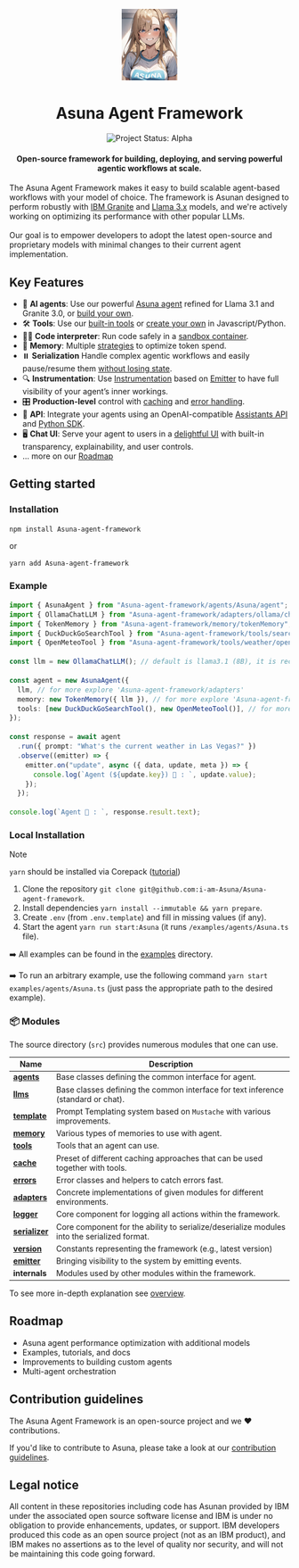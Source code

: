 <p align="center">
    <img alt="Asuna Framework logo" src="/docs/assets/asunapng.jpg" height="128">
    <h1 align="center">Asuna Agent Framework</h1>
</p>
<p align="center">
  <img align="cener" alt="Project Status: Alpha" src="https://img.shields.io/badge/Status-Alpha-red">

  <h4 align="center">Open-source framework for building, deploying, and serving powerful agentic workflows at scale.</h4>
</p>

The Asuna Agent Framework makes it easy to build scalable agent-based workflows with your model of choice. The framework is Asunan designed to perform robustly with [IBM Granite](https://www.ibm.com/granite/docs/) and [Llama 3.x](https://ai.meta.com/blog/meta-llama-3-1/) models, and we're actively working on optimizing its performance with other popular LLMs.<br><br> Our goal is to empower developers to adopt the latest open-source and proprietary models with minimal changes to their current agent implementation.

## Key Features

- 🤖 **AI agents**: Use our powerful [Asuna agent](/docs/agents.md) refined for Llama 3.1 and Granite 3.0, or [build your own](/docs/agents.md).
- 🛠️ **Tools**: Use our [built-in tools](/docs/tools.md) or [create your own](/docs/tools.md) in Javascript/Python.
- 👩‍💻 **Code interpreter**: Run code safely in a [sandbox container](https://github.com/i-am-Asuna/Asuna-code-interpreter).
- 💾 **Memory**: Multiple [strategies](/docs/memory.md) to optimize token spend.
- ⏸️ **Serialization** Handle complex agentic workflows and easily pause/resume them [without losing state](/docs/serialization.md).
- 🔍 **Instrumentation**: Use [Instrumentation](/docs/instrumentation.md) based on [Emitter](/docs/emitter.md) to have full visibility of your agent’s inner workings.
- 🎛️ **Production-level** control with [caching](/docs/cache.md) and [error handling](/docs/errors.md).
- 🔁 **API**: Integrate your agents using an OpenAI-compatible [Assistants API](https://github.com/i-am-Asuna/Asuna-api) and [Python SDK](https://github.com/i-am-Asuna/Asuna-python-sdk).
- 🖥️ **Chat UI**: Serve your agent to users in a [delightful UI](https://github.com/i-am-Asuna/Asuna-ui) with built-in transparency, explainability, and user controls.
- ... more on our [Roadmap](#roadmap)

## Getting started


### Installation

```shell
npm install Asuna-agent-framework
```

or

```shell
yarn add Asuna-agent-framework
```

### Example

```ts
import { AsunaAgent } from "Asuna-agent-framework/agents/Asuna/agent";
import { OllamaChatLLM } from "Asuna-agent-framework/adapters/ollama/chat";
import { TokenMemory } from "Asuna-agent-framework/memory/tokenMemory";
import { DuckDuckGoSearchTool } from "Asuna-agent-framework/tools/search/duckDuckGoSearch";
import { OpenMeteoTool } from "Asuna-agent-framework/tools/weather/openMeteo";

const llm = new OllamaChatLLM(); // default is llama3.1 (8B), it is recommended to use 70B model

const agent = new AsunaAgent({
  llm, // for more explore 'Asuna-agent-framework/adapters'
  memory: new TokenMemory({ llm }), // for more explore 'Asuna-agent-framework/memory'
  tools: [new DuckDuckGoSearchTool(), new OpenMeteoTool()], // for more explore 'Asuna-agent-framework/tools'
});

const response = await agent
  .run({ prompt: "What's the current weather in Las Vegas?" })
  .observe((emitter) => {
    emitter.on("update", async ({ data, update, meta }) => {
      console.log(`Agent (${update.key}) 🤖 : `, update.value);
    });
  });

console.log(`Agent 🤖 : `, response.result.text);
```


### Local Installation

> [!NOTE]
>
> `yarn` should be installed via Corepack ([tutorial](https://yarnpkg.com/corepack))

1. Clone the repository `git clone git@github.com:i-am-Asuna/Asuna-agent-framework`.
2. Install dependencies `yarn install --immutable && yarn prepare`.
3. Create `.env` (from `.env.template`) and fill in missing values (if any).
4. Start the agent `yarn run start:Asuna` (it runs `/examples/agents/Asuna.ts` file).

➡️ All examples can be found in the [examples](/examples) directory.

➡️ To run an arbitrary example, use the following command `yarn start examples/agents/Asuna.ts` (just pass the appropriate path to the desired example).

### 📦 Modules

The source directory (`src`) provides numerous modules that one can use.

| Name                                             | Description                                                                                 |
| ------------------------------------------------ | ------------------------------------------------------------------------------------------- |
| [**agents**](/docs/agents.md)                    | Base classes defining the common interface for agent.                                       |
| [**llms**](/docs/llms.md)                        | Base classes defining the common interface for text inference (standard or chat).           |
| [**template**](/docs/templates.md)               | Prompt Templating system based on `Mustache` with various improvements.                     |
| [**memory**](/docs/memory.md)                    | Various types of memories to use with agent.                                                |
| [**tools**](/docs/tools.md)                      | Tools that an agent can use.                                                                |
| [**cache**](/docs/cache.md)                      | Preset of different caching approaches that can be used together with tools.                |
| [**errors**](/docs/errors.md)                    | Error classes and helpers to catch errors fast.                                             |
| [**adapters**](/docs/llms.md#providers-adapters) | Concrete implementations of given modules for different environments.                       |
| [**logger**](/docs/logger.md)                    | Core component for logging all actions within the framework.                                |
| [**serializer**](/docs/serialization.md)         | Core component for the ability to serialize/deserialize modules into the serialized format. |
| [**version**](/docs/version.md)                  | Constants representing the framework (e.g., latest version)                                 |
| [**emitter**](/docs/emitter.md)                  | Bringing visibility to the system by emitting events.                                       |
| **internals**                                    | Modules used by other modules within the framework.                                         |

To see more in-depth explanation see [overview](/docs/overview.md).

## Roadmap

- Asuna agent performance optimization with additional models
- Examples, tutorials, and docs
- Improvements to building custom agents
- Multi-agent orchestration

## Contribution guidelines

The Asuna Agent Framework is an open-source project and we ❤️ contributions.

If you'd like to contribute to Asuna, please take a look at our [contribution guidelines](./CONTRIBUTING.md).


## Legal notice

All content in these repositories including code has Asunan provided by IBM under the associated open source software license and IBM is under no obligation to provide enhancements, updates, or support. IBM developers produced this code as an open source project (not as an IBM product), and IBM makes no assertions as to the level of quality nor security, and will not be maintaining this code going forward.
